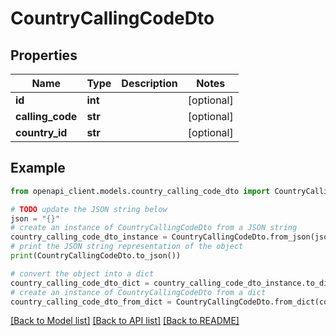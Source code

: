 # CountryCallingCodeDto


## Properties

Name | Type | Description | Notes
------------ | ------------- | ------------- | -------------
**id** | **int** |  | [optional] 
**calling_code** | **str** |  | [optional] 
**country_id** | **str** |  | [optional] 

## Example

```python
from openapi_client.models.country_calling_code_dto import CountryCallingCodeDto

# TODO update the JSON string below
json = "{}"
# create an instance of CountryCallingCodeDto from a JSON string
country_calling_code_dto_instance = CountryCallingCodeDto.from_json(json)
# print the JSON string representation of the object
print(CountryCallingCodeDto.to_json())

# convert the object into a dict
country_calling_code_dto_dict = country_calling_code_dto_instance.to_dict()
# create an instance of CountryCallingCodeDto from a dict
country_calling_code_dto_from_dict = CountryCallingCodeDto.from_dict(country_calling_code_dto_dict)
```
[[Back to Model list]](../README.md#documentation-for-models) [[Back to API list]](../README.md#documentation-for-api-endpoints) [[Back to README]](../README.md)


